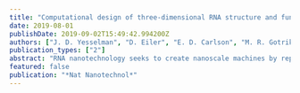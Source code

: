 ```yaml
---
title: "Computational design of three-dimensional RNA structure and function"
date: 2019-08-01
publishDate: 2019-09-02T15:49:42.994200Z
authors: ["J. D. Yesselman", "D. Eiler", "E. D. Carlson", "M. R. Gotrik", "A. E. d'Aquino", "A. N. Ooms", "W. Kladwang", "P. D. Carlson", "X. Shi", "D. A. Costantino", "D. Herschlag", "J. B. Lucks", "M. C. Jewett", "J. S. Kieft", "R. Das"]
publication_types: ["2"]
abstract: "RNA nanotechnology seeks to create nanoscale machines by repurposing natural RNA modules. The field is slowed by the current need for human intuition during three-dimensional structural design. Here, we demonstrate that three distinct problems in RNA nanotechnology can be reduced to a pathfinding problem and automatically solved through an algorithm called RNAMake. First, RNAMake discovers highly stable single-chain solutions to the classic problem of aligning a tetraloop and its sequence-distal receptor, with experimental validation from chemical mapping, gel electrophoresis, solution X-ray scattering and crystallography with 2.55 Å resolution. Second, RNAMake automatically generates structured tethers that integrate 16S and 23S ribosomal RNAs into single-chain ribosomal RNAs that remain uncleaved by ribonucleases and assemble onto messenger RNA. Third, RNAMake enables the automated stabilization of small-molecule binding RNAs, with designed tertiary contacts that improve the binding affinity of the ATP aptamer and improve the fluorescence and stability of the Spinach RNA in cell extracts and in living Escherichia coli cells."
featured: false
publication: "*Nat Nanotechnol*"
---
```


